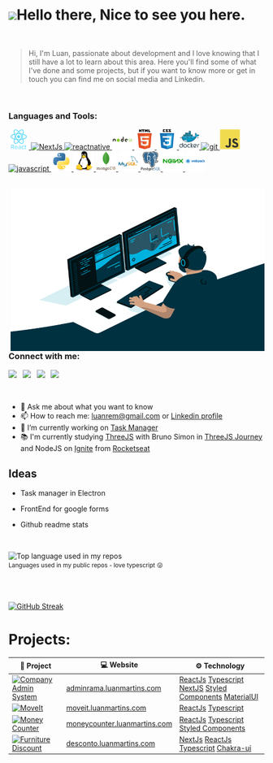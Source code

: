 <h1><a href="https://www.instagram.com/luanrem/"><img src="https://media.giphy.com/media/hvRJCLFzcasrR4ia7z/giphy.gif" width="35"></a>Hello there, Nice to see you here.</h1>

<br />

> Hi, I'm Luan, passionate about development and I love knowing that I still have a lot to learn about this area. Here you'll find some of what I've done and some projects, but if you want to know more or get in touch you can find me on social media and Linkedin.

<br />

### Languages and Tools:
<p align="left"> 
<a href="https://reactjs.org/" target="_blank"> 
  <img src="https://raw.githubusercontent.com/devicons/devicon/master/icons/react/react-original-wordmark.svg" alt="react" width="40" height="40"/> 
</a> 
<a href="https://nextjs.org" target="_blank"> 
  <img src="https://upload.wikimedia.org/wikipedia/commons/thumb/8/8e/Nextjs-logo.svg/800px-Nextjs-logo.svg.png" alt="NextJs" height="40"/> 
</a> 
<a href="https://reactnative.dev/" target="_blank"> 
  <img src="https://reactnative.dev/img/header_logo.svg" alt="reactnative" width="40" height="40"/> 
</a> 
<a href="https://nodejs.org" target="_blank"> 
  <img src="https://raw.githubusercontent.com/devicons/devicon/master/icons/nodejs/nodejs-original-wordmark.svg" alt="nodejs" width="40" height="40"/> 
</a> 
<a href="https://www.w3.org/html/" target="_blank"> 
  <img src="https://raw.githubusercontent.com/devicons/devicon/master/icons/html5/html5-original-wordmark.svg" alt="html5" width="40" height="40"/> 
</a> 
<a href="https://www.w3schools.com/css/" target="_blank"> 
  <img src="https://raw.githubusercontent.com/devicons/devicon/master/icons/css3/css3-original-wordmark.svg" alt="css3" width="40" height="40"/> 
</a> 
<a href="https://www.docker.com/" target="_blank"> 
  <img src="https://raw.githubusercontent.com/devicons/devicon/master/icons/docker/docker-original-wordmark.svg" alt="docker" width="40" height="40"/> 
</a> 
<a href="https://git-scm.com/" target="_blank"> 
  <img src="https://www.vectorlogo.zone/logos/git-scm/git-scm-icon.svg" alt="git" width="40" height="40"/> 
</a>
<a href="https://developer.mozilla.org/en-US/docs/Web/JavaScript" target="_blank"> 
  <img src="https://raw.githubusercontent.com/devicons/devicon/master/icons/javascript/javascript-original.svg" alt="javascript" width="40" height="40"/> 
</a> 
<a href="https://www.typescriptlang.org/" target="_blank"> 
  <img src="https://upload.wikimedia.org/wikipedia/commons/4/4c/Typescript_logo_2020.svg" alt="javascript" width="40" height="40"/> 
</a>
<a href="https://www.python.org" target="_blank"> 
  <img src="https://raw.githubusercontent.com/devicons/devicon/master/icons/python/python-original.svg" alt="python" width="40" height="40"/> 
</a> 
<a href="https://www.linux.org/" target="_blank"> 
  <img src="https://raw.githubusercontent.com/devicons/devicon/master/icons/linux/linux-original.svg" alt="linux" width="40" height="40"/> 
</a> 
<a href="https://www.mongodb.com/" target="_blank"> 
  <img src="https://raw.githubusercontent.com/devicons/devicon/master/icons/mongodb/mongodb-original-wordmark.svg" alt="mongodb" width="40" height="40"/> 
</a> 
<a href="https://www.mysql.com/" target="_blank"> 
  <img src="https://raw.githubusercontent.com/devicons/devicon/master/icons/mysql/mysql-original-wordmark.svg" alt="mysql" width="40" height="40"/> 
</a> 
<a href="https://www.postgresql.org" target="_blank"> 
  <img src="https://raw.githubusercontent.com/devicons/devicon/master/icons/postgresql/postgresql-original-wordmark.svg" alt="postgresql" width="40" height="40"/> 
</a> 
<a href="https://www.nginx.com" target="_blank"> 
  <img src="https://raw.githubusercontent.com/devicons/devicon/master/icons/nginx/nginx-original.svg" alt="nginx" width="40" height="40"/> 
</a> 
<a href="https://webpack.js.org" target="_blank"> 
  <img src="https://raw.githubusercontent.com/devicons/devicon/d00d0969292a6569d45b06d3f350f463a0107b0d/icons/webpack/webpack-original-wordmark.svg" alt="webpack" width="40" height="40"/> 
</a> 
</p>

<br />


  <img align="right" alt="GIF" src="./img/code.gif" width="500" height="320" />

### Connect with me:
 
[<img src="https://www.svgrepo.com/show/353655/discord-icon.svg" width="3.5%"/>](https://discordapp.com/users/luanrem#0763)  &nbsp; [<img src="https://img.icons8.com/color/48/000000/linkedin.png" width="3.5%"/>](https://www.linkedin.com/in/luanrem) &nbsp; [<img src="https://img.icons8.com/fluent/48/000000/instagram-new.png" width="3.5%"/>](https://www.instagram.com/luanrem)  &nbsp; <a href="mailto:luanrem@gmail.com"> <img src="https://img.icons8.com/fluent/48/000000/gmail.png" width="3.5%"/></a>
  
<br />


- 💬 Ask me about what you want to know
- 📫 How to reach me: luanrem@gmail.com or [Linkedin profile](www.linkedin.com/in/luanrem
)
- 🔭 I’m currently working on [Task Manager](https://github.com/luanrem/taskmanager)
- 📚 I'm currently studying [ThreeJS](https://threejs.org) with Bruno Simon in [ThreeJS Journey](https://threejs-journey.com) and NodeJS on [Ignite](https://lp.rocketseat.com.br/ignite) from [Rocketseat](https://www.rocketseat.com.br)

## Ideas

- Task manager in Electron
- FrontEnd for google forms
- Github readme stats
    
    <br />
<div align="left">
  <img width="" src="https://github-readme-stats.vercel.app/api/top-langs/?username=luanrem&layout=compact&hide_title=1&card_width=300" alt="Top language used in my repos" />
  <br />
  <small>Languages used in my public repos - love typescript 😛</small>
  <br />
  <br />
</div>

<br />
<br />

[![GitHub Streak](http://github-readme-streak-stats.herokuapp.com?user=luanrem&theme=horizon&hide_border=true)](https://git.io/streak-stats)

# Projects:

| 🚀 **Project**  | 💻 **Website** | ⚙ **Technology** |
| - | - | - |
| [![Company Admin System](https://img.shields.io/static/v1?label=&message=AdminSystem&color=000605&logo=github&logoColor=FFFFFF&labelColor=000605)](https://github.com/luanrem/ramaapp) | [adminrama.luanmartins.com](https://adminrama.luanmartins.com) | [ReactJs](https://reactjs.org) [Typescript](https://www.typescriptlang.org) [NextJS](https://nextjs.org) [Styled Components](https://styled-components.com) [MaterialUI](https://mui.com/) |
| [![MoveIt](https://img.shields.io/static/v1?label=&message=MoveIt&color=000605&logo=github&logoColor=FFFFFF&labelColor=000605)](https://github.com/luanrem/moveit-next) | [moveit.luanmartins.com](https://moveit.luanmartins.com/) | [ReactJs](https://reactjs.org) [Typescript](https://www.typescriptlang.org) |
| [![Money Counter](https://img.shields.io/static/v1?label=&message=Money+Counter&color=000605&logo=github&logoColor=FFFFFF&labelColor=000605)](https://github.com/luanrem/smtc-moneycounter) | [moneycounter.luanmartins.com](https://moneycounter.luanmartins.com) | [ReactJs](https://reactjs.org) [Typescript](https://www.typescriptlang.org) [Styled Components](https://styled-components.com) |
| [![Furniture Discount](https://img.shields.io/static/v1?label=&message=Furniture+Discount&color=000605&logo=github&logoColor=FFFFFF&labelColor=000605)](https://github.com/luanrem/furniture_discount) | [desconto.luanmartins.com](https://desconto.luanmartins.com) | [NextJs](https://nextjs.org) [ReactJs](https://reactjs.org) [Typescript](https://www.typescriptlang.org) [Chakra-ui](https://chakra-ui.com) |
